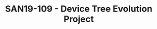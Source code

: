 ---
categories:
- san19
description: Device Tree (DT) is a core technology that enables us to build flexible
  and adaptable embedded systems. <br /> <br /> Device Tree engineering work is occurring
  in various forums, but there are a number of features that are important to the
  ecosystem but are languishing due to little focus or coordination.<br /> <br />
  Several topics have been identified as critical features that require leadership
  and engineering effort. This is a collaboration project to put some coordinated
  engineering effort into the identified features.<br /> <br /> The session will introduce
  the project and the identified topics.<br />
image:
  featured: 'true'
  path: /assets/images/featured-images/san19/SAN19-109.png
session_attendee_num: '10'
session_id: SAN19-109
session_room: Sunset 3 (Session 3)
session_slot:
  end_time: '2019-09-23 15:25:00'
  start_time: '2019-09-23 15:00:00'
session_speakers:
- speaker_bio: Generalist, glue, and operational interface.
  speaker_company: Linaro
  speaker_image: /assets/images/speakers/san19/bill-fletcher.jpg
  speaker_location: UK
  speaker_name: Bill Fletcher
  speaker_position: Field Engineering
  speaker_url: ''
  speaker_username: billfletcher2
- speaker_bio: Long-time assignee into Linaro from Arm.<br /> Working on LAVA for
    over 3 years.
  speaker_company: Arm
  speaker_image: /assets/images/speakers/san19/steve-mcintyre.jpg
  speaker_location: Cambridge, UK
  speaker_name: Steve McIntyre
  speaker_position: Principal Software Engineer
  speaker_url: ''
  speaker_username: steve.mcintyre
session_track: Boot Architecture
tag: session
tags:
- Open Source Development
title: SAN19-109 - Device Tree Evolution Project
---